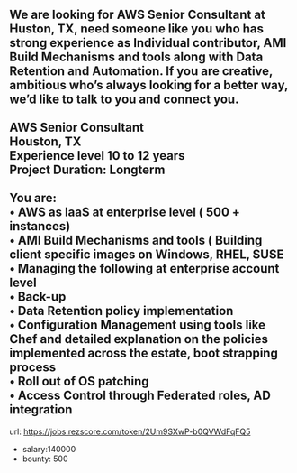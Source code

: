 We are looking for AWS Senior Consultant at Huston, TX, need someone like you who has strong experience as Individual contributor, AMI Build Mechanisms and tools along with Data Retention and Automation. If you are creative, ambitious who’s always looking for a better way, we’d like to talk to you and connect you. <br>
 <br>
AWS Senior Consultant<br>
Houston, TX <br>
Experience level 10 to 12 years<br>
Project Duration: Longterm<br>
<br>
You are:<br>
•	AWS as IaaS at enterprise level ( 500 + instances)<br>
•	AMI Build Mechanisms and tools ( Building client specific images on Windows, RHEL, SUSE<br>
•	Managing the following at enterprise account level<br>
•	Back-up<br>
•	Data Retention policy implementation<br>
•	Configuration Management using tools like Chef and detailed explanation on the policies implemented across the estate, boot strapping process<br>
•	Roll out of OS patching<br>
•	Access Control through Federated roles, AD integration<br>
------
url: https://jobs.rezscore.com/token/2Um9SXwP-b0QVWdFqFQ5
- salary:140000
- bounty: 500
